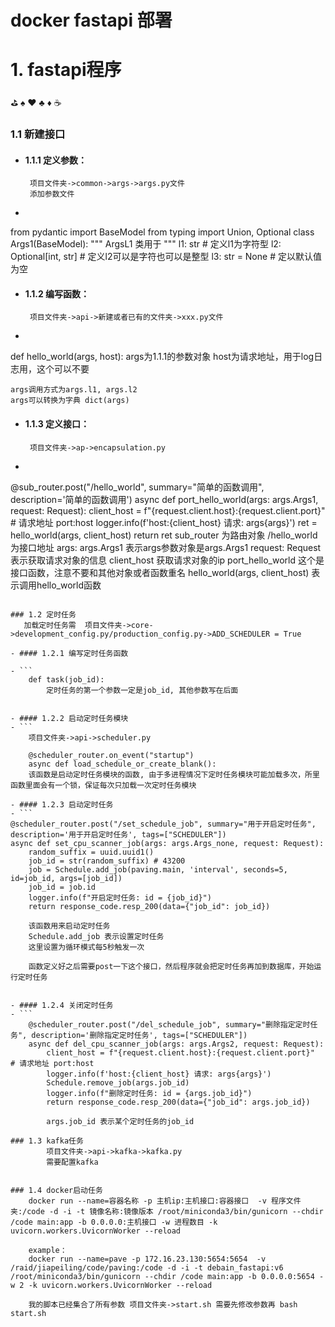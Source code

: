 # docker fastapi 部署


# 1. fastapi程序
⛳ ♠️ ♥️ ♣️ ♦️ ☕

### 1.1 新建接口

- #### 1.1.1 定义参数：
       项目文件夹->common->args->args.py文件
	   添加参数文件
	   


- ```
from pydantic import BaseModel
from typing import Union, Optional
class Args1(BaseModel):
    """
    ArgsL1 类用于
    """
    l1: str                # 定义l1为字符型
	l2: Optional[int, str] # 定义l2可以是字符也可以是整型
	l3: str = None         # 定以默认值为空
	

- #### 1.1.2 编写函数：
	   项目文件夹->api->新建或者已有的文件夹->xxx.py文件
	   
	   
	 

- ```
def hello_world(args, host):
	args为1.1.1的参数对象
	host为请求地址，用于log日志用，这个可以不要
	
	args调用方式为args.l1, args.l2
	args可以转换为字典 dict(args)

- #### 1.1.3 定义接口：
       项目文件夹->ap->encapsulation.py

- ```
@sub_router.post("/hello_world", summary="简单的函数调用", description='简单的函数调用')
async def port_hello_world(args: args.Args1, request: Request):
    client_host = f"{request.client.host}:{request.client.port}"   # 请求地址 port:host
    logger.info(f'host:{client_host} 请求: args{args}')
    ret = hello_world(args, client_host)
    return ret
sub_router                      为路由对象
/hello_world                    为接口地址
args: args.Args1                表示args参数对象是args.Args1
request: Request                表示获取请求对象的信息
client_host                     获取请求对象的ip
port_hello_world                这个是接口函数，注意不要和其他对象或者函数重名
hello_world(args, client_host)  表示调用hello_world函数
```

### 1.2 定时任务
   加载定时任务需  项目文件夹->core->development_config.py/production_config.py->ADD_SCHEDULER = True

- #### 1.2.1 编写定时任务函数

- ```
	def task(job_id):
		定时任务的第一个参数一定是job_id, 其他参数写在后面


- #### 1.2.2 启动定时任务模块
- ```
	项目文件夹->api->scheduler.py
	
	@scheduler_router.on_event("startup")
	async def load_schedule_or_create_blank():
	该函数是启动定时任务模块的函数, 由于多进程情况下定时任务模块可能加载多次，所里函数里面会有一个锁，保证每次只加载一次定时任务模块

- #### 1.2.3 启动定时任务
- ```
@scheduler_router.post("/set_schedule_job", summary="用于开启定时任务", description='用于开启定时任务', tags=["SCHEDULER"])
async def set_cpu_scanner_job(args: args.Args_none, request: Request):
    random_suffix = uuid.uuid1()
    job_id = str(random_suffix) # 43200
    job = Schedule.add_job(paving.main, 'interval', seconds=5, id=job_id, args=[job_id])
    job_id = job.id
    logger.info(f"开启定时任务: id = {job_id}")
    return response_code.resp_200(data={"job_id": job_id})
	
	该函数用来启动定时任务
	Schedule.add_job 表示设置定时任务
	这里设置为循环模式每5秒触发一次
	
	函数定义好之后需要post一下这个接口，然后程序就会把定时任务再加到数据库，开始运行定时任务


- #### 1.2.4 关闭定时任务
- ```
	@scheduler_router.post("/del_schedule_job", summary="删除指定定时任务", description='删除指定定时任务', tags=["SCHEDULER"])
	async def del_cpu_scanner_job(args: args.Args2, request: Request):
    	client_host = f"{request.client.host}:{request.client.port}"  # 请求地址 port:host
    	logger.info(f'host:{client_host} 请求: args{args}')
    	Schedule.remove_job(args.job_id)
    	logger.info(f"删除定时任务: id = {args.job_id}")
    	return response_code.resp_200(data={"job_id": args.job_id})
		
		args.job_id 表示某个定时任务的job_id
		
### 1.3 kafka任务
		项目文件夹->api->kafka->kafka.py
		需要配置kafka


### 1.4 docker启动任务
	docker run --name=容器名称 -p 主机ip:主机接口:容器接口  -v 程序文件夹:/code -d -i -t 镜像名称:镜像版本 /root/miniconda3/bin/gunicorn --chdir /code main:app -b 0.0.0.0:主机接口 -w 进程数目 -k uvicorn.workers.UvicornWorker --reload
	
	example：
	docker run --name=pave -p 172.16.23.130:5654:5654  -v /raid/jiapeiling/code/paving:/code -d -i -t debain_fastapi:v6 /root/miniconda3/bin/gunicorn --chdir /code main:app -b 0.0.0.0:5654 -w 2 -k uvicorn.workers.UvicornWorker --reload
	
	我的脚本已经集合了所有参数 项目文件夹->start.sh 需要先修改参数再 bash start.sh
